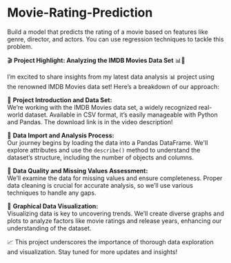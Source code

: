 # Movie-Rating-Prediction
Build a model that predicts the rating of a movie based on features like genre, director, and actors. You can use regression techniques to tackle this problem.

🎬 **Project Highlight: Analyzing the IMDB Movies Data Set** 📊🎥

I’m excited to share insights from my latest data analysis 📊 project using the renowned IMDB Movies data set! Here’s a breakdown of our approach:

🔹 **Project Introduction and Data Set:**  
We’re working with the IMDB Movies data set, a widely recognized real-world dataset. Available in CSV format, it’s easily manageable with Python and Pandas. The download link is in the video description!

🔹 **Data Import and Analysis Process:**  
Our journey begins by loading the data into a Pandas DataFrame. We'll explore attributes and use the `describe()` method to understand the dataset’s structure, including the number of objects and columns.

🔹 **Data Quality and Missing Values Assessment:**  
We’ll examine the data for missing values and ensure completeness. Proper data cleaning is crucial for accurate analysis, so we’ll use various techniques to handle any gaps.

🔹 **Graphical Data Visualization:**  
Visualizing data is key to uncovering trends. We’ll create diverse graphs and plots to analyze factors like movie ratings and release years, enhancing our understanding of the dataset.

📈 This project underscores the importance of thorough data exploration and visualization. Stay tuned for more updates and insights!

